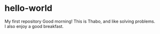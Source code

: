 # hello-world
My first repository
Good morning!
This is Thabo, and  like solving problems. I also enjoy a good breakfast.
